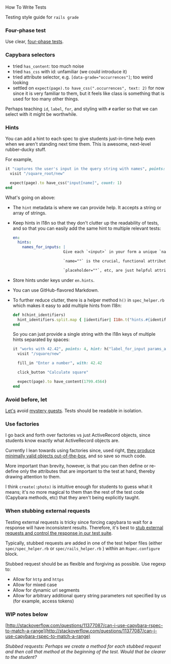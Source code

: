 #
How To Write Tests

Testing style guide for `rails grade`

### Four-phase test

Use clear, [four-phase tests](https://robots.thoughtbot.com/four-phase-test).

### Capybara selectors

* tried `has_content`: too much noise
* tried `has_css` with id: unfamiliar \(we could introduce it\)
* tried attribute selector, e.g. `[data-grade="occurrences"]`; too weird looking
* settled on `expect(page).to have_css(".occurrences", text: 2)` for now since it is very familiar to them, but it feels like class is something that is used for too many other things.

Perhaps teaching `id`, `label`, `for`, and styling with `#` earlier so that we can select with it might be worthwhile.

### Hints

You can add a hint to each spec to give students just-in-time help even when we aren't standing next time them. This is awesome, next-level rubber-ducky stuff.

For example,

```ruby
it "captures the user's input in the query string with names", points: 4, hint: h("names_for_inputs") do
  visit "/square_root/new"

  expect(page).to have_css("input[name]", count: 1)
end
```

What's going on above:

- The `hint` metadata is where we can provide help. It accepts a string or array of strings.
- Keep hints in I18n so that they don't clutter up the readability of tests, and so that you can easily add the same hint to multiple relevant tests:

    ```yml
    en:
      hints:
        names_for_inputs: |
                          Give each `<input>` in your form a unique `name=""` attribute.

                          `name=""` is the crucial, functional attribute of an `<input>` that determines what the user's input gets labeled as in the query string, and therefore what key it gets stored under in the `params` hash, and therefore how you will access it in your next RCAV.

                          `placeholder=""`, etc, are just helpful attributes to use to be user-friendly. `name=""` is the functional one.
    ```
    
- Store hints under keys under `en.hints`.
- You can use GitHub-flavored Markdown.
- To further reduce clutter, there is a helper method `h()` in `spec_helper.rb` which makes it easy to add multiple hints from I18n:

    ```ruby
    def h(hint_identifiers)
      hint_identifiers.split.map { |identifier| I18n.t("hints.#{identifier}") }
    end
    ```
    
    So you can just provide a single string with the I18n keys of multiple hints separated by spaces:
    
    ```ruby
    it "works with 42.42", points: 4, hint: h("label_for_input params_are_strings") do
      visit "/square/new"

      fill_in "Enter a number", with: 42.42

      click_button "Calculate square"

      expect(page).to have_content(1799.4564)
    end
    ```
    
### Avoid before, let

[Let's](https://robots.thoughtbot.com/lets-not#will-our-mystery-guest-please-leave) avoid [mystery guests](https://robots.thoughtbot.com/mystery-guest). Tests should be readable in isolation.

### Use factories

I go back and forth over factories vs just ActiveRecord objects, since students know exactly what ActiveRecord objects are.

Currently I lean towards using factories since, used right, [they produce minimally valid objects out-of-the-box](https://robots.thoughtbot.com/factories-should-be-the-bare-minimum), and so save so much code.

More important than brevity, however, is that you can then define or re-define only the attributes that are important to the test at hand, thereby drawing attention to them.

I think `create(:photo)` is intuitive enough for students to guess what it means; it's no more magical to them than the rest of the test code \(Capybara methods, etc\) that they aren't being explicitly taught.

### When stubbing external requests

Testing external requests is tricky since forcing capybara to wait for a response will have inconsistent results. Therefore, it's best to [stub external requests and control the response in our test suite](https://robots.thoughtbot.com/how-to-stub-external-services-in-tests#create-a-fake-hello-sinatra).

Typically, stubbed requests are added in one of the test helper files \(either `spec/spec_helper.rb` or `spec/rails_helper.rb` \) within an `Rspec.configure` block.

Stubbed request should be as flexible and forgiving as possible. Use regexp to:

* Allow for `http` and `https`
* Allow for mixed case
* Allow for dynamic url segments
* Allow for arbitrary additional query string parameters not specified by us \(for example, access tokens\)

### WIP notes below

[http://stackoverflow.com/questions/11377087/can-i-use-capybara-rspec-to-match-a-range](http://stackoverflow.com/questions/11377087/can-i-use-capybara-rspec-to-match-a-range)

_Stubbed requests: Perhaps we create a method for each stubbed request and then call that method at the beginning of the test. Would that be clearer to the student?_
